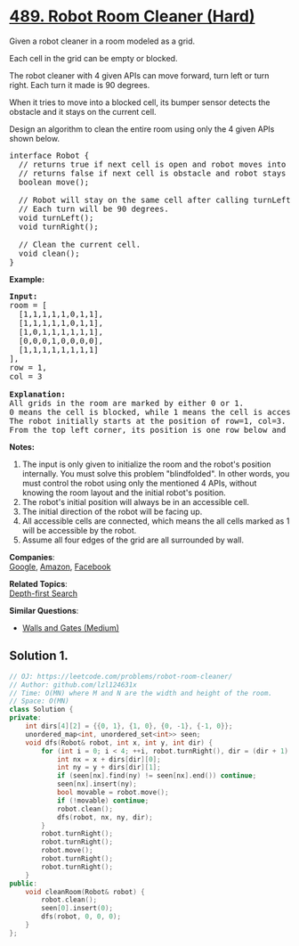 # [489. Robot Room Cleaner (Hard)](https://leetcode.com/problems/robot-room-cleaner/)

<p>Given a robot cleaner in a room modeled as a grid.</p>

<p>Each cell in the grid can be empty or blocked.</p>

<p>The robot cleaner with 4 given APIs can move forward, turn left or turn right. Each turn it made is 90 degrees.</p>

<p>When it tries to move into a blocked cell, its bumper sensor detects the obstacle and it stays on the current cell.</p>

<p>Design an algorithm to clean the entire room using only the 4 given APIs shown below.</p>

<pre>interface Robot {
&nbsp; // returns true if next cell is open and robot moves into the cell.
&nbsp; // returns false if next cell is obstacle and robot stays on the current cell.
&nbsp; boolean move();

  // Robot will stay on the same cell after calling turnLeft/turnRight.
&nbsp; // Each turn will be 90 degrees.
&nbsp; void turnLeft();
&nbsp; void turnRight();

  // Clean the current cell.
  void clean();
}
</pre>

<p><strong>Example:</strong></p>

<pre><strong>Input:</strong>
room = [
  [1,1,1,1,1,0,1,1],
  [1,1,1,1,1,0,1,1],
  [1,0,1,1,1,1,1,1],
  [0,0,0,1,0,0,0,0],
  [1,1,1,1,1,1,1,1]
],
row = 1,
col = 3

<strong>Explanation:</strong>
All grids in the room are marked by either 0 or 1.
0 means the cell is blocked, while 1 means the cell is accessible.
The robot initially starts at the position of row=1, col=3.
From the top left corner, its position is one row below and three columns right.
</pre>

<p><strong>Notes:</strong></p>

<ol>
	<li>The input is only given to initialize the room and the robot's position internally.&nbsp;You must solve this problem "blindfolded". In other words, you must control the robot using only the mentioned 4 APIs, without knowing the room layout and the initial robot's position.</li>
	<li>The robot's initial position will always be in an accessible cell.</li>
	<li>The initial direction of the robot will be facing up.</li>
	<li>All accessible cells are connected, which means the all cells marked as 1 will be accessible by the robot.</li>
	<li>Assume all four edges of the grid are all surrounded by wall.</li>
</ol>

**Companies**:  
[Google](https://leetcode.com/company/google), [Amazon](https://leetcode.com/company/amazon), [Facebook](https://leetcode.com/company/facebook)

**Related Topics**:  
[Depth-first Search](https://leetcode.com/tag/depth-first-search/)

**Similar Questions**:
* [Walls and Gates (Medium)](https://leetcode.com/problems/walls-and-gates/)

## Solution 1.

```cpp
// OJ: https://leetcode.com/problems/robot-room-cleaner/
// Author: github.com/lzl124631x
// Time: O(MN) where M and N are the width and height of the room.
// Space: O(MN)
class Solution {
private:
    int dirs[4][2] = {{0, 1}, {1, 0}, {0, -1}, {-1, 0}};
    unordered_map<int, unordered_set<int>> seen;
    void dfs(Robot& robot, int x, int y, int dir) {
        for (int i = 0; i < 4; ++i, robot.turnRight(), dir = (dir + 1) % 4) {
            int nx = x + dirs[dir][0];
            int ny = y + dirs[dir][1];
            if (seen[nx].find(ny) != seen[nx].end()) continue;
            seen[nx].insert(ny);
            bool movable = robot.move();
            if (!movable) continue;
            robot.clean();
            dfs(robot, nx, ny, dir);
        }
        robot.turnRight();
        robot.turnRight();
        robot.move();
        robot.turnRight();
        robot.turnRight();
    }
public:
    void cleanRoom(Robot& robot) {
        robot.clean();
        seen[0].insert(0);
        dfs(robot, 0, 0, 0);
    }
};
```